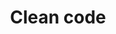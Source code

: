 ---
title: Clean code
location: https://www.investigatii.md/uploads/resurse/Clean_Code.pdf
desc: Good practices to follow while writting code
sequence: 2
---